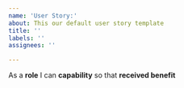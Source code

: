 ```yaml
---
name: 'User Story:'
about: This our default user story template
title: ''
labels: ''
assignees: ''

---
```


As a **role** I can **capability** so that **received benefit**
